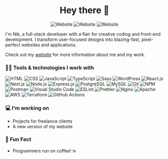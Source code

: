<h1 align="center">Hey there 👋</h1>

<p align="center">
    <a href="https://niklakhani.in" style="text-decoration:none;">
        <img alt="Website" src="https://img.shields.io/badge/check-website-ee802f?logo=rss&style=flat-square">
    </a>
    <a href="https://www.linkedin.com/in/iniklakhani/" style="text-decoration:none;">
        <img alt="Website" src="https://img.shields.io/badge/connect-linkedin-0077b5?logo=linkedin&style=flat-square">
    </a>
    <a href="https://twitter.com/iniklakhani" style="text-decoration:none;">
        <img alt="Website" src="https://img.shields.io/badge/follow-twitter-1DA1F2?logo=twitter&style=flat-square">
    </a>
</p>

<p>
    I'm Nik, a full-stack developer with a flair for creative coding and front-end development. I transform
    user-focused designs into blazing-fast, pixel-perfect websites and applications.
</p>

<p>
    Check out my <a href="https://niklakhani.in">website</a> for more information about me and my work.
</p>

### 👨‍💻 Tools & technologies I work with

![HTML](https://img.shields.io/badge/-HTML5-000?logo=html5&style=for-the-badge)
![CSS](https://img.shields.io/badge/-CSS-000?logo=css3&style=for-the-badge)
![JavaScript](https://img.shields.io/badge/-JavaScript-000?logo=javascript&style=for-the-badge)
![TypeScript](https://img.shields.io/badge/-TypeScript-000?logo=typescript&style=for-the-badge)
![Sass](https://img.shields.io/badge/-Sass-000?logo=sass&style=for-the-badge)
![WordPress](https://img.shields.io/badge/-WordPress-000?logo=WordPress&style=for-the-badge)
![React.js](https://img.shields.io/badge/-React.js-000?logo=react&style=for-the-badge)
![Next.js](https://img.shields.io/badge/-Next.js-000?logo=next.js&style=for-the-badge)
![Node.js](https://img.shields.io/badge/-Node.js-000?logo=Node.js&style=for-the-badge)
![Express.js](https://img.shields.io/badge/-Express.js-000?logo=express&style=for-the-badge)
![PostgreSQL](https://img.shields.io/badge/-PostgreSQL-000?logo=postgresql&style=for-the-badge)
![MySQL](https://img.shields.io/badge/-MySQL-000?logo=MySQL&style=for-the-badge)
![Git](https://img.shields.io/badge/-Git-000?logo=Git&style=for-the-badge)
![NPM](https://img.shields.io/badge/-NPM-000?logo=NPM&style=for-the-badge)
![Postman](https://img.shields.io/badge/-Postman-000?logo=Postman&style=for-the-badge)
![Visual Studio Code](https://img.shields.io/badge/-Visual_Studio_Code-000?logo=visualstudiocode&style=for-the-badge)
![ESLint](https://img.shields.io/badge/-ESLint-000?logo=eslint&style=for-the-badge)
![Prettier](https://img.shields.io/badge/-Prettier-000?logo=Prettier&style=for-the-badge)
![Nginx](https://img.shields.io/badge/-Nginx-000?logo=Nginx&style=for-the-badge)
![Apache](https://img.shields.io/badge/-Apache-000?logo=Apache&style=for-the-badge)
![AWS](https://img.shields.io/badge/-AWS-000?logo=amazonaws&style=for-the-badge)
![Terraform](https://img.shields.io/badge/-Terraform-000?logo=terraform&style=for-the-badge)
![GitHub Actions](https://img.shields.io/badge/-GitHub_Actions-000?logo=githubactions&style=for-the-badge)

### 💻 I'm working on

- Projects for freelance clients
- A new version of my website

### 🎉 Fun Fact

- Programmers run on coffee! ☕️
